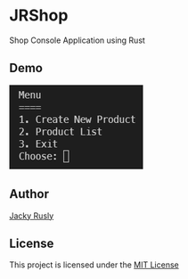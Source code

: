 # JRShop

Shop Console Application using Rust

## Demo
![Demo](https://raw.githubusercontent.com/jackyrusly/jrshop/master/assets/demo.png)

## Author

[Jacky Rusly](https://www.jackyrusly.com)

## License

This project is licensed under the [MIT License](https://opensource.org/licenses/MIT)
